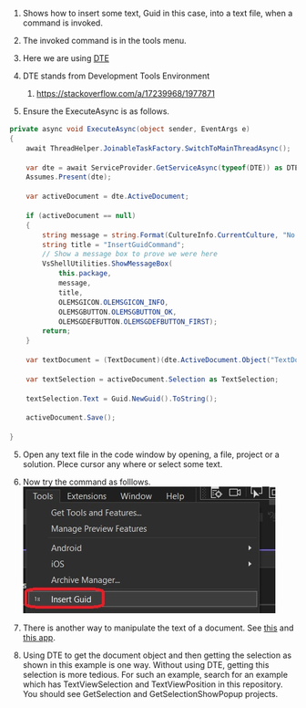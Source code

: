 
1. Shows how to insert some text, Guid in this case, into a text file, when a command is invoked.

2. The invoked command is in the tools menu. 

3. Here we are using [DTE](https://learn.microsoft.com/en-us/dotnet/api/envdte) 

4. DTE stands from Development Tools Environment

   1. https://stackoverflow.com/a/17239968/1977871

5. Ensure the ExecuteAsync is as follows. 

```cs
private async void ExecuteAsync(object sender, EventArgs e)
{
    await ThreadHelper.JoinableTaskFactory.SwitchToMainThreadAsync();

    var dte = await ServiceProvider.GetServiceAsync(typeof(DTE)) as DTE;
    Assumes.Present(dte);

    var activeDocument = dte.ActiveDocument;

    if (activeDocument == null)
    {
        string message = string.Format(CultureInfo.CurrentCulture, "No document is open.", this.GetType().FullName);
        string title = "InsertGuidCommand";
        // Show a message box to prove we were here
        VsShellUtilities.ShowMessageBox(
            this.package,
            message,
            title,
            OLEMSGICON.OLEMSGICON_INFO,
            OLEMSGBUTTON.OLEMSGBUTTON_OK,
            OLEMSGDEFBUTTON.OLEMSGDEFBUTTON_FIRST);
        return;
    }

    var textDocument = (TextDocument)(dte.ActiveDocument.Object("TextDocument"));

    var textSelection = activeDocument.Selection as TextSelection;

    textSelection.Text = Guid.NewGuid().ToString();

    activeDocument.Save();

}
```

5. Open any text file in the code window by opening, a file, project or a solution. Plece cursor any where or select some text.

6. Now try the command as folllows.
![Insert Guid in Tools Menu](./images/50_50InsertGuidInToolsMenu.jpg)

7. There is another way to manipulate the text of a document. See [this](https://github.com/AvtsVivek/LearnVsExt/tree/main/src/tasks/552400-VsixCommunityInsertGuid) and [this app](https://github.com/AvtsVivek/LearnVsExt/tree/main/src/apps/552400-VsixCommunityInsertGuid).

8. Using DTE to get the document object and then getting the selection as shown in this example is one way. Without using DTE, getting this selection is more tedious. For such an example, search for an example which has  TextViewSelection and TextViewPosition in this repository. You should see GetSelection and GetSelectionShowPopup projects.

